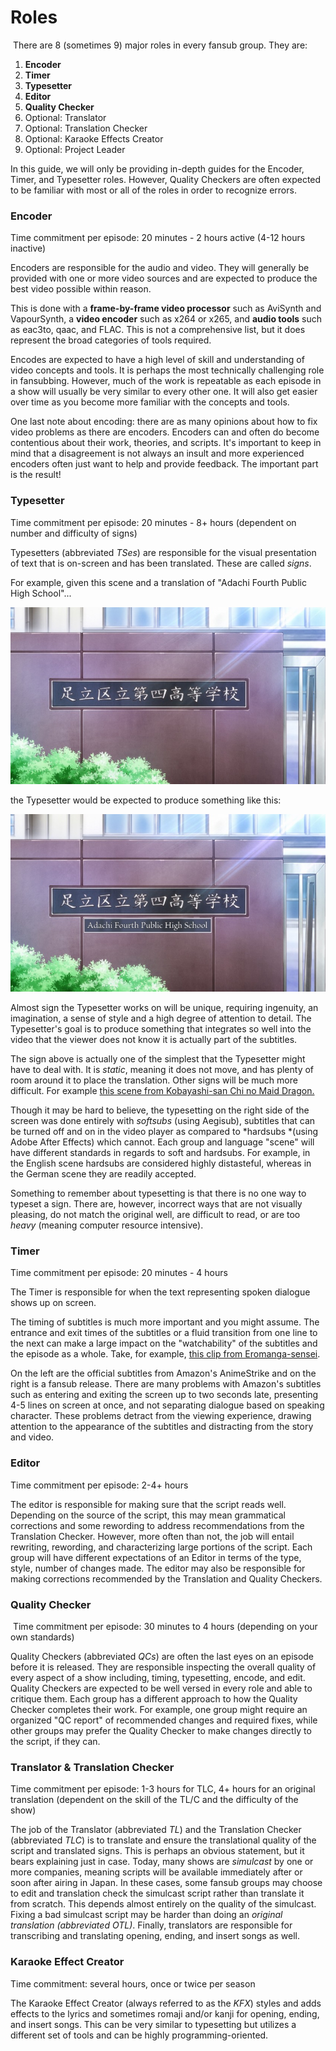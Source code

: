 # Roles

 There are 8 (sometimes 9) major roles in every fansub group. They are:

1.  **Encoder**
2.  **Timer**
3.  **Typesetter**
4.  **Editor**
5.  **Quality Checker**
6.  Optional: Translator
7.  Optional: Translation Checker
8.  Optional: Karaoke Effects Creator
9.  Optional: Project Leader

In this guide, we will only be providing in-depth guides for the
Encoder, Timer, and Typesetter roles. However, Quality Checkers are
often expected to be familiar with most or all of the roles in order to
recognize errors.

### Encoder

Time commitment per episode: 20 minutes - 2 hours active (4-12 hours
inactive)

Encoders are responsible for the audio and video. They will generally be
provided with one or more video sources and are expected to produce the
best video possible within reason.

This is done with a **frame-by-frame video processor** such as AviSynth
and VapourSynth, a **video encoder** such as x264 or x265, and **audio
tools** such as eac3to, qaac, and FLAC. This is not a comprehensive
list, but it does represent the broad categories of tools required.

Encodes are expected to have a high level of skill and understanding of
video concepts and tools. It is perhaps the most technically challenging
role in fansubbing. However, much of the work is repeatable as each
episode in a show will usually be very similar to every other one. It
will also get easier over time as you become more familiar with the
concepts and tools.

One last note about encoding: there are as many opinions about how to
fix video problems as there are encoders. Encoders can and often do
become contentious about their work, theories, and scripts. It's
important to keep in mind that a disagreement is not always an insult
and more experienced encoders often just want to help and provide
feedback. The important part is the result\!

### Typesetter

Time commitment per episode: 20 minutes - 8+ hours (dependent on number
and difficulty of signs)

Typesetters (abbreviated *TSes*) are responsible for the visual
presentation of text that is on-screen and has been translated. These
are called *signs*. 

For example, given this scene and a translation of "Adachi Fourth Public
High
School"...

[![\[DameDesuYo\]-Eromanga-sensei---01-(1920x1080-10bit-AAC)-\[05CB518E\].mkv\_snapshot\_03.11\_\[2017.08.18\_21.14.55\].jpg](images/cnvimage100.png)](http://34.234.192.3/uploads/images/gallery/2017-08-Aug/%5BDameDesuYo%5D-Eromanga-sensei---01-\(1920x1080-10bit-AAC\)-%5B05CB518E%5D.mkv_snapshot_03.11_%5B2017.08.18_21.14.55%5D.jpg)

the Typesetter would be expected to produce something like
this:

[![\[DameDesuYo\]-Eromanga-sensei---01-(1920x1080-10bit-AAC)-\[05CB518E\].mkv\_snapshot\_03.11\_\[2017.08.18\_21.14.43\].jpg](images/cnvimage101.png)](http://34.234.192.3/uploads/images/gallery/2017-08-Aug/%5BDameDesuYo%5D-Eromanga-sensei---01-\(1920x1080-10bit-AAC\)-%5B05CB518E%5D.mkv_snapshot_03.11_%5B2017.08.18_21.14.43%5D.jpg)

Almost sign the Typesetter works on will be unique, requiring ingenuity,
an imagination, a sense of style and a high degree of attention to
detail. The Typesetter's goal is to produce something that integrates so
well into the video that the viewer does not know it is actually part of
the subtitles.

The sign above is actually one of the simplest that the Typesetter might
have to deal with. It is *static*, meaning it does not move, and has
plenty of room around it to place the translation. Other signs will be
much more difficult. For example [this scene from Kobayashi-san Chi no
Maid Dragon.](https://www.youtube.com/watch?v=4BVgygZe7WY)

Though it may be hard to believe, the typesetting on the right side of
the screen was done entirely with *softsubs* (using Aegisub), subtitles
that can be turned off and on in the video player as compared
to *hardsubs *(using Adobe After Effects) which cannot. Each group and
language "scene" will have different standards in regards to soft and
hardsubs. For example, in the English scene hardsubs are considered
highly distasteful, whereas in the German scene they are readily
accepted. 

Something to remember about typesetting is that there is no one way to
typeset a sign. There are, however, incorrect ways that are not visually
pleasing, do not match the original well, are difficult to read, or are
too *heavy* (meaning computer resource intensive). 

### Timer

Time commitment per episode: 20 minutes - 4 hours

The Timer is responsible for when the text representing spoken dialogue
shows up on screen.

The timing of subtitles is much more important and you might assume. The
entrance and exit times of the subtitles or a fluid transition from one
line to the next can make a large impact on the "watchability" of the
subtitles and the episode as a whole. Take, for example, [this clip from
Eromanga-sensei](https://www.youtube.com/watch?v=DFYvoGVFfX4).

On the left are the official subtitles from Amazon's AnimeStrike and on
the right is a fansub release. There are many problems with Amazon's
subtitles such as entering and exiting the screen up to two seconds
late, presenting 4-5 lines on screen at once, and not separating
dialogue based on speaking character. These problems detract from the
viewing experience, drawing attention to the appearance of the subtitles
and distracting from the story and video. 

### Editor

Time commitment per episode: 2-4+ hours

The editor is responsible for making sure that the script reads well.
Depending on the source of the script, this may mean grammatical
corrections and some rewording to address recommendations from the
Translation Checker. However, more often than not, the job will entail
rewriting, rewording, and characterizing large portions of the script.
Each group will have different expectations of an Editor in terms of the
type, style, number of changes made. The editor may also be responsible
for making corrections recommended by the Translation and Quality
Checkers. 

### Quality Checker

 Time commitment per episode: 30 minutes to 4 hours (depending on your
own standards)

Quality Checkers (abbreviated *QCs*) are often the last eyes on an
episode before it is released. They are responsible inspecting the
overall quality of every aspect of a show including, timing,
typesetting, encode, and edit. Quality Checkers are expected to be well
versed in every role and able to critique them. Each group has a
different approach to how the Quality Checker completes their work. For
example, one group might require an organized "QC report" of recommended
changes and required fixes, while other groups may prefer the Quality
Checker to make changes directly to the script, if they can.

### Translator & Translation Checker

Time commitment per episode: 1-3 hours for TLC, 4+ hours for an original
translation (dependent on the skill of the TL/C and the difficulty of
the show)

The job of the Translator (abbreviated *TL*) and the Translation Checker
(abbreviated *TLC*) is to translate and ensure the translational quality
of the script and translated signs. This is perhaps an obvious
statement, but it bears explaining just in case. Today, many shows are
*simulcast* by one or more companies, meaning scripts will be available
immediately after or soon after airing in Japan. In these cases, some
fansub groups may choose to edit and translation check the simulcast
script rather than translate it from scratch. This depends almost
entirely on the quality of the simulcast. Fixing a bad simulcast script
may be harder than doing an *original translation (abbreviated OTL)*.
Finally, translators are responsible for transcribing and translating
opening, ending, and insert songs as well. 

### Karaoke Effect Creator

Time commitment: several hours, once or twice per season

The Karaoke Effect Creator (always referred to as the *KFX*) styles and
adds effects to the lyrics and sometimes romaji and/or kanji for
opening, ending, and insert songs. This can be very similar to
typesetting but utilizes a different set of tools and can be highly
programming-oriented.
